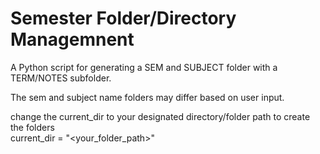 # Semester Folder/Directory Managemnent

A Python script for generating a SEM and SUBJECT folder with a TERM/NOTES subfolder.

The sem and subject name folders may differ based on user input.  

change the current_dir to your designated directory/folder path to create the folders     
current_dir = "<your_folder_path>"
